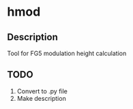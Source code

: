 # hmod

## Description
Tool for FG5 modulation height calculation

## TODO
1. Convert to .py file
2. Make description

